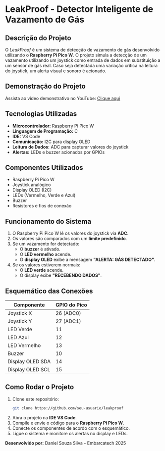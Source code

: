 # LeakProof - Detector Inteligente de Vazamento de Gás

## Descrição do Projeto
O *LeakProof* é um sistema de detecção de vazamento de gás desenvolvido utilizando o **Raspberry Pi Pico W**. O projeto simula a detecção de um vazamento utilizando um joystick como entrada de dados em substituição a um sensor de gás real. Caso seja detectada uma variação crítica na leitura do joystick, um alerta visual e sonoro é acionado.

## Demonstração do Projeto
Assista ao vídeo demonstrativo no YouTube: [Clique aqui](https://youtu.be/nvFKVmY12fA)

## Tecnologias Utilizadas
- **Microcontrolador:** Raspberry Pi Pico W
- **Linguagem de Programação:** C
- **IDE:** VS Code
- **Comunicação:** I2C para display OLED
- **Leitura de Dados:** ADC para capturar valores do joystick
- **Alertas:** LEDs e buzzer acionados por GPIOs

## Componentes Utilizados
- Raspberry Pi Pico W
- Joystick analógico
- Display OLED (I2C)
- LEDs (Vermelho, Verde e Azul)
- Buzzer
- Resistores e fios de conexão

## Funcionamento do Sistema
1. O Raspberry Pi Pico W lê os valores do joystick via **ADC**.
2. Os valores são comparados com um **limite predefinido**.
3. Se um vazamento for detectado:
   - O **buzzer** é ativado.
   - O **LED vermelho** acende.
   - O **display OLED** exibe a mensagem **"ALERTA: GÁS DETECTADO"**.
4. Se os valores estiverem normais:
   - O **LED verde** acende.
   - O display exibe **"RECEBENDO DADOS"**.

## Esquemático das Conexões
| Componente       | GPIO do Pico |
|-----------------|-------------|
| Joystick X      | 26 (ADC0)    |
| Joystick Y      | 27 (ADC1)    |
| LED Verde      | 11          |
| LED Azul       | 12          |
| LED Vermelho   | 13          |
| Buzzer        | 10          |
| Display OLED SDA | 14          |
| Display OLED SCL | 15          |

## Como Rodar o Projeto
1. Clone este repositório:
   ```sh
   git clone https://github.com/seu-usuario/leakproof
   ```
2. Abra o projeto na **IDE VS Code**.
3. Compile e envie o código para o **Raspberry Pi Pico W**.
4. Conecte os componentes de acordo com o esquemático.
5. Ligue o sistema e monitore os alertas no display e LEDs.

**Desenvolvido por:** Daniel Souza Silva - Embarcatech 2025

